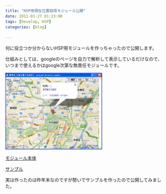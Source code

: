 ```yaml
---
title: "HSP用現在位置取得モジュール公開"
date: 2011-01-27 01:23:00
tags: [Develop, HSP]
categories: [blog]

---
```


何に役立つか分からないHSP用モジュールを作っちゃったので公開します。

仕組みとしては、googleのページを自力で解析して表示しているだけなので、いつまで使えるかはgoogle次第な無責任モジュールです。

[![現在位置取得モジュールSS][1]][2]

 [1]: /images/2011_0127_mod_get_location.jpg
 [2]: /images/2011_0127_mod_get_location.png

[モジュール本体][3]

 [3]: /hsp/module/mod_get_location.as

[サンプル][4]

 [4]: /hsp/module/mod_get_location_sample.hsp

実は作ったのは昨年末なのですが勢いでサンプルを作ったので公開してみました。